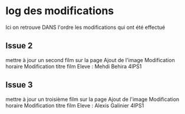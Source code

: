 # log des modifications 
Ici on retrouve DANS l'ordre les modifications qui ont été effectué
## Issue 2 
mettre à jour un second film sur la page
Ajout de l'image
Modification horaire 
Modification titre film
Eleve : Mehdi Behira 4IPS1
## Issue 3
mettre à jour un troisième film sur la page
Ajout de l'image
Modification horaire 
Modification titre film
Eleve : Alexis Galinier 4IPS1
